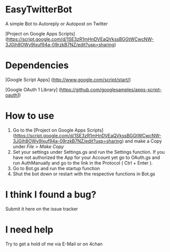 # EasyTwitterBot
A simple Bot to Autoreply or Autopost on Twitter

[Project on Google Apps Scripts] (https://script.google.com/d/1SE3zR1mHnDVEaQVkssBGGtWCwcNW-3JGih8OWy9Ixuf94a-09rzkB7NZ/edit?usp=sharing)

# Dependencies
[Google Script Apps] (http://www.google.com/script/start/)

[Google OAuth 1 Library] (https://github.com/googlesamples/apps-script-oauth1)

# How to use
1. Go to the [Project on Google Apps Scripts] (https://script.google.com/d/1SE3zR1mHnDVEaQVkssBGGtWCwcNW-3JGih8OWy9Ixuf94a-09rzkB7NZ/edit?usp=sharing) and make a Copy under *File > Make Copy*
2. Set your settings under Settings.gs and run the Settings function. If you have not authorized the App for your Account yet go to OAuth.gs and run AuthManually and go to the link in the Protocol ( Ctrl + Enter ).
3. Go to Bot.gs and run the startup function
4. Shut the bot down or restart with the respective functions in Bot.gs

# I think I found a bug?
Submit it here on the issue tracker

# I need help
Try to get a hold of me via E-Mail or on 4chan
